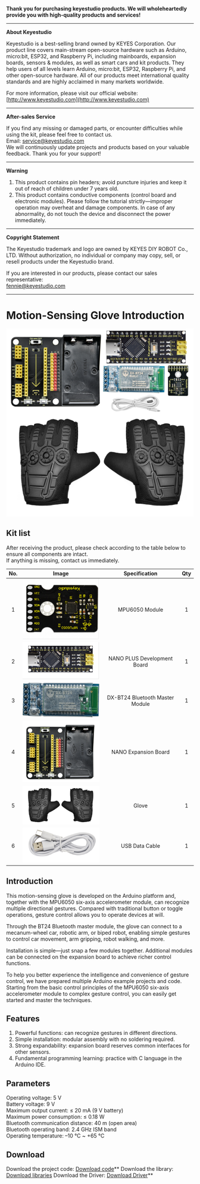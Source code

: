 
**Thank you for purchasing keyestudio products. We will wholeheartedly provide you with high-quality products and services!**

------

**About Keyestudio**

Keyestudio is a best-selling brand owned by KEYES Corporation. Our product line covers main-stream open-source hardware such as Arduino, micro:bit, ESP32, and Raspberry Pi, including mainboards, expansion boards, sensors & modules, as well as smart cars and kit products. They help users of all levels learn Arduino, micro:bit, ESP32, Raspberry Pi, and other open-source hardware.
All of our products meet international quality standards and are highly acclaimed in many markets worldwide.

For more information, please visit our official website:  
[http://www.keyestudio.com](http://www.keyestudio.com)

------

**After-sales Service**

If you find any missing or damaged parts, or encounter difficulties while using the kit, please feel free to contact us.  
Email: [service@keyestudio.com](mailto:service@keyestudio.com)  
We will continuously update projects and products based on your valuable feedback. Thank you for your support!

------

**Warning**

1. This product contains pin headers; avoid puncture injuries and keep it out of reach of children under 7 years old.  
2. This product contains conductive components (control board and electronic modules). Please follow the tutorial strictly—improper operation may overheat and damage components. In case of any abnormality, do not touch the device and disconnect the power immediately.

------

**Copyright Statement**

The Keyestudio trademark and logo are owned by KEYES DIY ROBOT Co., LTD. Without authorization, no individual or company may copy, sell, or resell products under the Keyestudio brand.

If you are interested in our products, please contact our sales representative:  
[fennie@keyestudio.com](mailto:fennie@keyestudio.com)

------

# **Motion-Sensing Glove Introduction**

![img](./index_img/new(1).png) 

## **Kit list**

After receiving the product, please check according to the table below to ensure all components are intact.  
If anything is missing, contact us immediately.

| **No.** |        **Image**        |        **Specification**        | **Qty** |
| :-----: | :---------------------: | :-----------------------------: | :-----: |
| 1 | ![img](./index_img/new(2).png) | MPU6050 Module | 1 |
| 2 | ![img](./index_img/new(3).png) | NANO PLUS Development Board | 1 |
| 3 | ![img](./index_img/new(4).png) | DX-BT24 Bluetooth Master Module | 1 |
| 4 | ![img](./index_img/new(5).png) | NANO Expansion Board | 1 |
| 5 | ![img](./index_img/new(6).png) | Glove | 1 |
| 6 | ![img](./index_img/new(7).png) | USB Data Cable | 1 |

## **Introduction**

This motion-sensing glove is developed on the Arduino platform and, together with the MPU6050 six-axis accelerometer module, can recognize multiple directional gestures. Compared with traditional button or toggle operations, gesture control allows you to operate devices at will.

Through the BT24 Bluetooth master module, the glove can connect to a mecanum-wheel car, robotic arm, or biped robot, enabling simple gestures to control car movement, arm gripping, robot walking, and more.

Installation is simple—just snap a few modules together. Additional modules can be connected on the expansion board to achieve richer control functions.

To help you better experience the intelligence and convenience of gesture control, we have prepared multiple Arduino example projects and code. Starting from the basic control principles of the MPU6050 six-axis accelerometer module to complex gesture control, you can easily get started and master the techniques.

## **Features**

1. Powerful functions: can recognize gestures in different directions.  
2. Simple installation: modular assembly with no soldering required.  
3. Strong expandability: expansion board reserves common interfaces for other sensors.  
4. Fundamental programming learning: practice with C language in the Arduino IDE.

## **Parameters**

Operating voltage: 5 V  
Battery voltage: 9 V  
Maximum output current: ≤ 20 mA (9 V battery)  
Maximum power consumption: ≤ 0.18 W  
Bluetooth communication distance: 40 m (open area)  
Bluetooth operating band: 2.4 GHz ISM band  
Operating temperature: –10 °C ~ +65 °C


## **Download**

Download the project code: [Download code](./code/code.zip)**
Download the library: [Download libraries](./libraries/MPU6050.zip)
Download the Driver: [Download Driver](./Driver/Driver.zip)**